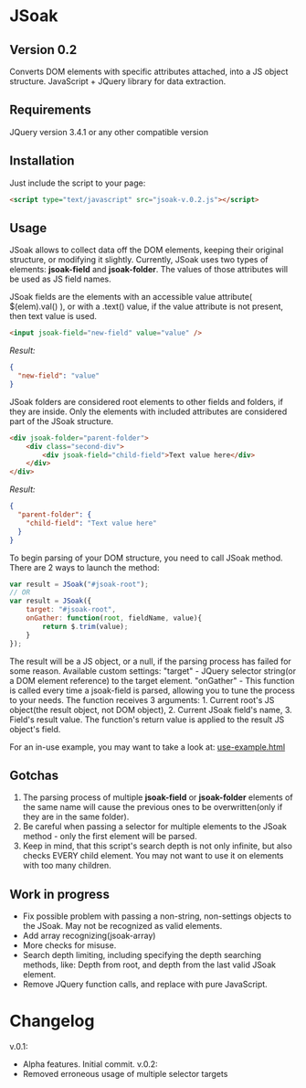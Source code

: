 # JSoak
## Version 0.2
Converts DOM elements with specific attributes attached, into a JS object structure.
JavaScript + JQuery library for data extraction.

## Requirements
JQuery version 3.4.1 or any other compatible version

## Installation
Just include the script to your page:
```html
<script type="text/javascript" src="jsoak-v.0.2.js"></script>
```

## Usage
JSoak allows to collect data off the DOM elements, keeping their original structure, or modifying it slightly. Currently, JSoak uses two types of elements: **jsoak-field** and **jsoak-folder**. The values of those attributes will be used as JS field names.

JSoak fields are the elements with an accessible value attribute( $(elem).val() ), or with a .text() value, if the value attribute is not present, then text value is used.
```html
<input jsoak-field="new-field" value="value" />
```
*Result:*
```json
{
  "new-field": "value"
}
```

JSoak folders are considered root elements to other fields and folders, if they are inside. Only the elements with included attributes are considered part of the JSoak structure.
```html
<div jsoak-folder="parent-folder">
    <div class="second-div">
        <div jsoak-field="child-field">Text value here</div>
    </div>
</div>
```
*Result:*
```json
{
  "parent-folder": {
    "child-field": "Text value here"
  }
}
```

To begin parsing of your DOM structure, you need to call JSoak method.
There are 2 ways to launch the method:
```js
var result = JSoak("#jsoak-root");
// OR
var result = JSoak({
    target: "#jsoak-root",
    onGather: function(root, fieldName, value){
        return $.trim(value);
    }
});
```
The result will be a JS object, or a null, if the parsing process has failed for some reason. 
Available custom settings:
    "target" - JQuery selector string(or a DOM element reference) to the target element.
    "onGather" - This function is called every time a jsoak-field is parsed, allowing you to tune the process to your needs. The function receives 3 arguments: 
       1. Current root's JS object(the result object, not DOM object), 
       2. Current JSoak field's name, 
       3. Field's result value.
    The function's return value is applied to the result JS object's field.


For an in-use example, you may want to take a look at:
[use-example.html](https://github.com/Htresnal/JSoak/blob/master/use-example.html)

## Gotchas
1. The parsing process of multiple **jsoak-field** or **jsoak-folder** elements of the same name will cause the previous ones to be overwritten(only if they are in the same folder).
2. Be careful when passing a selector for multiple elements to the JSoak method - only the first element will be parsed.
3. Keep in mind, that this script's search depth is not only infinite, but also checks EVERY child element. You may not want to use it on elements with too many children. 


## Work in progress
- Fix possible problem with passing a non-string, non-settings objects to the JSoak. May not be recognized as valid elements.
- Add array recognizing(jsoak-array)
- More checks for misuse.
- Search depth limiting, including specifying the depth searching methods, like: Depth from root, and depth from the last valid JSoak element.
- Remove JQuery function calls, and replace with pure JavaScript.

# Changelog
v.0.1:
- Alpha features. Initial commit.
v.0.2:
- Removed erroneous usage of multiple selector targets